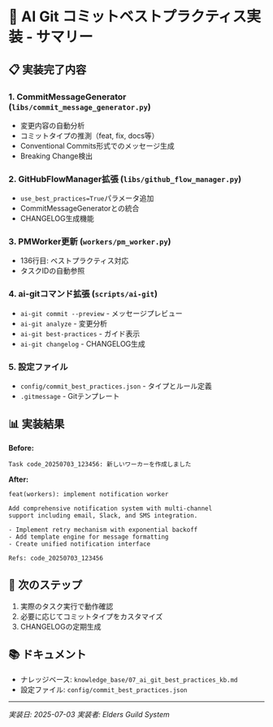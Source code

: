 # 🎯 AI Git コミットベストプラクティス実装 - サマリー

## 📋 実装完了内容

### 1. **CommitMessageGenerator** (`libs/commit_message_generator.py`)
- 変更内容の自動分析
- コミットタイプの推測（feat, fix, docs等）
- Conventional Commits形式でのメッセージ生成
- Breaking Change検出

### 2. **GitHubFlowManager拡張** (`libs/github_flow_manager.py`)
- `use_best_practices=True`パラメータ追加
- CommitMessageGeneratorとの統合
- CHANGELOG生成機能

### 3. **PMWorker更新** (`workers/pm_worker.py`)
- 136行目: ベストプラクティス対応
- タスクIDの自動参照

### 4. **ai-gitコマンド拡張** (`scripts/ai-git`)
- `ai-git commit --preview` - メッセージプレビュー
- `ai-git analyze` - 変更分析
- `ai-git best-practices` - ガイド表示
- `ai-git changelog` - CHANGELOG生成

### 5. **設定ファイル**
- `config/commit_best_practices.json` - タイプとルール定義
- `.gitmessage` - Gitテンプレート

## 📊 実装結果

**Before:**
```
Task code_20250703_123456: 新しいワーカーを作成しました
```

**After:**
```
feat(workers): implement notification worker

Add comprehensive notification system with multi-channel
support including email, Slack, and SMS integration.

- Implement retry mechanism with exponential backoff
- Add template engine for message formatting
- Create unified notification interface

Refs: code_20250703_123456
```

## 🚀 次のステップ

1. 実際のタスク実行で動作確認
2. 必要に応じてコミットタイプをカスタマイズ
3. CHANGELOGの定期生成

## 📚 ドキュメント

- ナレッジベース: `knowledge_base/07_ai_git_best_practices_kb.md`
- 設定ファイル: `config/commit_best_practices.json`

---

*実装日: 2025-07-03*
*実装者: Elders Guild System*